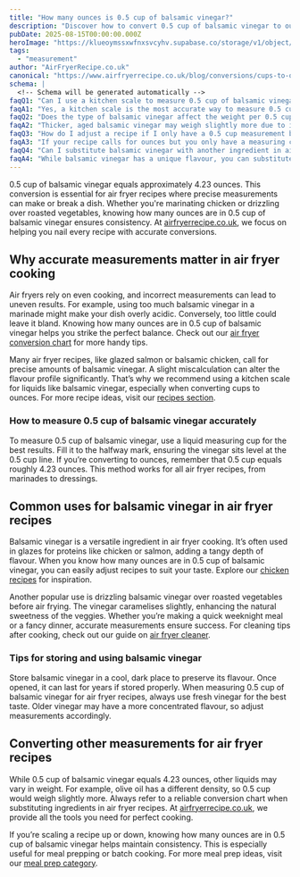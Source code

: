 ```yaml
---
title: "How many ounces is 0.5 cup of balsamic vinegar?"
description: "Discover how to convert 0.5 cup of balsamic vinegar to ounces for perfect air fryer recipes every time. Get accurate measurements now!"
pubDate: 2025-08-15T00:00:00.000Z
heroImage: "https://klueoymssxwfnxsvcyhv.supabase.co/storage/v1/object/public/Shmucket/how-many-ounces-is-0-5-cup-of-balsamic-vinegar.webp"
tags:
  - "measurement"
author: "AirFryerRecipe.co.uk"
canonical: "https://www.airfryerrecipe.co.uk/blog/conversions/cups-to-ounces/how-many-ounces-is-0-5-cup-of-balsamic-vinegar"
schema: |
  <!-- Schema will be generated automatically -->
faqQ1: "Can I use a kitchen scale to measure 0.5 cup of balsamic vinegar?"
faqA1: "Yes, a kitchen scale is the most accurate way to measure 0.5 cup of balsamic vinegar. Simply set your scale to ounces and pour the vinegar until it reaches 4.23 ounces. This method eliminates guesswork and ensures precision in your air fryer recipes."
faqQ2: "Does the type of balsamic vinegar affect the weight per 0.5 cup?"
faqA2: "Thicker, aged balsamic vinegar may weigh slightly more due to its density, but the difference is minimal. For most recipes, 0.5 cup of any balsamic vinegar will still be close to 4.23 ounces. If using a very thick variety, consider weighing it for absolute accuracy."
faqQ3: "How do I adjust a recipe if I only have a 0.5 cup measurement but need ounces?"
faqA3: "If your recipe calls for ounces but you only have a measuring cup, remember that 0.5 cup equals 4.23 ounces. You can use this conversion to adjust the recipe accordingly. For more conversions, check our air fryer conversion chart."
faqQ4: "Can I substitute balsamic vinegar with another ingredient in air fryer recipes?"
faqA4: "While balsamic vinegar has a unique flavour, you can substitute it with apple cider vinegar or red wine vinegar in a pinch. Use the same 0.5 cup (4.23 ounces) measurement, but note the taste will differ slightly. Adjust seasonings to balance the flavour."
---
```

<p>0.5 cup of balsamic vinegar equals approximately 4.23 ounces. This conversion is essential for air fryer recipes where precise measurements can make or break a dish. Whether you're marinating chicken or drizzling over roasted vegetables, knowing how many ounces are in 0.5 cup of balsamic vinegar ensures consistency. At <a href=https://www.airfryerrecipe.co.uk>airfryerrecipe.co.uk</a>, we focus on helping you nail every recipe with accurate conversions.</p>  

<h2>Why accurate measurements matter in air fryer cooking</h2>  
<p>Air fryers rely on even cooking, and incorrect measurements can lead to uneven results. For example, using too much balsamic vinegar in a marinade might make your dish overly acidic. Conversely, too little could leave it bland. Knowing how many ounces are in 0.5 cup of balsamic vinegar helps you strike the perfect balance. Check out our <a href=https://www.airfryerrecipe.co.uk/air-fryer-conversion-chart>air fryer conversion chart</a> for more handy tips.</p>  

<p>Many air fryer recipes, like glazed salmon or balsamic chicken, call for precise amounts of balsamic vinegar. A slight miscalculation can alter the flavour profile significantly. That’s why we recommend using a kitchen scale for liquids like balsamic vinegar, especially when converting cups to ounces. For more recipe ideas, visit our <a href=https://www.airfryerrecipe.co.uk/recipes>recipes section</a>.</p>  

<h3>How to measure 0.5 cup of balsamic vinegar accurately</h3>  
<p>To measure 0.5 cup of balsamic vinegar, use a liquid measuring cup for the best results. Fill it to the halfway mark, ensuring the vinegar sits level at the 0.5 cup line. If you’re converting to ounces, remember that 0.5 cup equals roughly 4.23 ounces. This method works for all air fryer recipes, from marinades to dressings.</p>  

<h2>Common uses for balsamic vinegar in air fryer recipes</h2>  
<p>Balsamic vinegar is a versatile ingredient in air fryer cooking. It’s often used in glazes for proteins like chicken or salmon, adding a tangy depth of flavour. When you know how many ounces are in 0.5 cup of balsamic vinegar, you can easily adjust recipes to suit your taste. Explore our <a href=https://www.airfryerrecipe.co.uk/recipe-category/chicken>chicken recipes</a> for inspiration.</p>  

<p>Another popular use is drizzling balsamic vinegar over roasted vegetables before air frying. The vinegar caramelises slightly, enhancing the natural sweetness of the veggies. Whether you’re making a quick weeknight meal or a fancy dinner, accurate measurements ensure success. For cleaning tips after cooking, check out our guide on <a href=https://www.airfryerrecipe.co.uk/air-fryer-cleaner>air fryer cleaner</a>.</p>  

<h3>Tips for storing and using balsamic vinegar</h3>  
<p>Store balsamic vinegar in a cool, dark place to preserve its flavour. Once opened, it can last for years if stored properly. When measuring 0.5 cup of balsamic vinegar for air fryer recipes, always use fresh vinegar for the best taste. Older vinegar may have a more concentrated flavour, so adjust measurements accordingly.</p>  

<h2>Converting other measurements for air fryer recipes</h2>  
<p>While 0.5 cup of balsamic vinegar equals 4.23 ounces, other liquids may vary in weight. For example, olive oil has a different density, so 0.5 cup would weigh slightly more. Always refer to a reliable conversion chart when substituting ingredients in air fryer recipes. At <a href=https://www.airfryerrecipe.co.uk>airfryerrecipe.co.uk</a>, we provide all the tools you need for perfect cooking.</p>  

<p>If you’re scaling a recipe up or down, knowing how many ounces are in 0.5 cup of balsamic vinegar helps maintain consistency. This is especially useful for meal prepping or batch cooking. For more meal prep ideas, visit our <a href=https://www.airfryerrecipe.co.uk/recipe-category/meal-prep>meal prep category</a>.</p>
